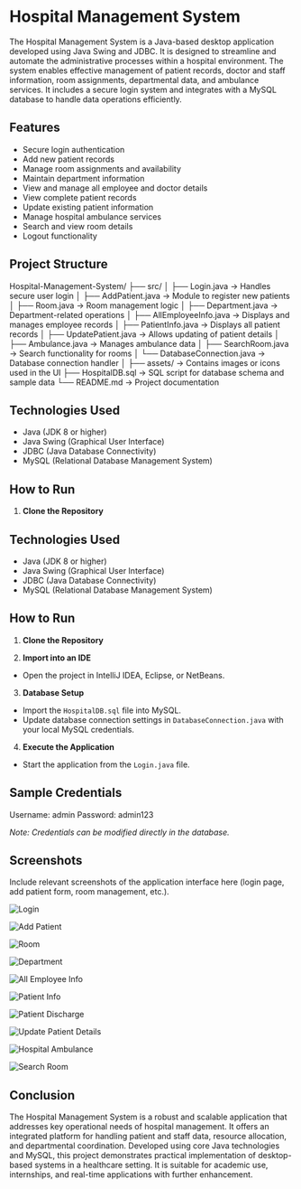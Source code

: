 # Hospital Management System

The Hospital Management System is a Java-based desktop application developed using Java Swing and JDBC. It is designed to streamline and automate the administrative processes within a hospital environment. The system enables effective management of patient records, doctor and staff information, room assignments, departmental data, and ambulance services. It includes a secure login system and integrates with a MySQL database to handle data operations efficiently.

## Features

- Secure login authentication
- Add new patient records
- Manage room assignments and availability
- Maintain department information
- View and manage all employee and doctor details
- View complete patient records
- Update existing patient information
- Manage hospital ambulance services
- Search and view room details
- Logout functionality

## Project Structure

Hospital-Management-System/
├── src/
│   ├── Login.java                        → Handles secure user login
│   ├── AddPatient.java                   → Module to register new patients
│   ├── Room.java                         → Room management logic
│   ├── Department.java                   → Department-related operations
│   ├── AllEmployeeInfo.java              → Displays and manages employee records
│   ├── PatientInfo.java                  → Displays all patient records
│   ├── UpdatePatient.java                → Allows updating of patient details
│   ├── Ambulance.java                    → Manages ambulance data
│   ├── SearchRoom.java                   → Search functionality for rooms
│   └── DatabaseConnection.java           → Database connection handler
│
├── assets/                               → Contains images or icons used in the UI
├── HospitalDB.sql                        → SQL script for database schema and sample data
└── README.md                             → Project documentation


## Technologies Used

- Java (JDK 8 or higher)
- Java Swing (Graphical User Interface)
- JDBC (Java Database Connectivity)
- MySQL (Relational Database Management System)

## How to Run

1. **Clone the Repository**


## Technologies Used

- Java (JDK 8 or higher)
- Java Swing (Graphical User Interface)
- JDBC (Java Database Connectivity)
- MySQL (Relational Database Management System)

## How to Run

1. **Clone the Repository**

2. **Import into an IDE**
- Open the project in IntelliJ IDEA, Eclipse, or NetBeans.

3. **Database Setup**
- Import the `HospitalDB.sql` file into MySQL.
- Update database connection settings in `DatabaseConnection.java` with your local MySQL credentials.

4. **Execute the Application**
- Start the application from the `Login.java` file.

## Sample Credentials

Username: admin
Password: admin123


*Note: Credentials can be modified directly in the database.*

## Screenshots

Include relevant screenshots of the application interface here (login page, add patient form, room management, etc.).

![Login](https://github.com/user-attachments/assets/c905f14f-7efa-4112-b39d-27136a02a95d)

![Add Patient](https://github.com/user-attachments/assets/dcd73693-5bf3-421d-b58f-b8cc827ab98e)

![Room](https://github.com/user-attachments/assets/0efb62ac-e6db-48ea-8bb1-b525f6a2073a)

![Department](https://github.com/user-attachments/assets/28e13459-7b04-42f2-a0e9-bfc8f352414f)

![All Employee Info](https://github.com/user-attachments/assets/f2b723a6-9c5d-4c00-97f9-515b299b1188)

![Patient Info](https://github.com/user-attachments/assets/2a6742eb-e35d-485f-abcf-786ee50fe707)

![Patient Discharge](https://github.com/user-attachments/assets/e7e294af-151b-472c-bbc3-b04c4a881b4f)

![Update Patient Details](https://github.com/user-attachments/assets/af2233cf-e60b-430d-a070-22bde32a9b95)

![Hospital Ambulance](https://github.com/user-attachments/assets/45aacb8b-2ebb-46c3-909c-2b77782d39a1)

![Search Room](https://github.com/user-attachments/assets/00b35407-ad9b-49ba-bfe8-b200a274e0b9)


## Conclusion

The Hospital Management System is a robust and scalable application that addresses key operational needs of hospital management. It offers an integrated platform for handling patient and staff data, resource allocation, and departmental coordination. Developed using core Java technologies and MySQL, this project demonstrates practical implementation of desktop-based systems in a healthcare setting. It is suitable for academic use, internships, and real-time applications with further enhancement.

